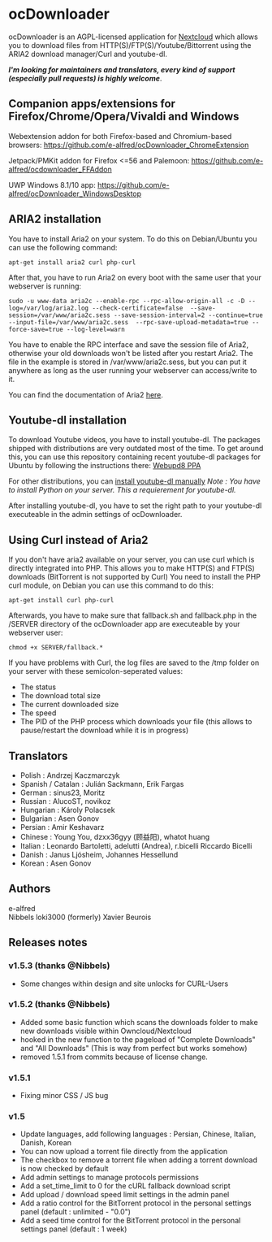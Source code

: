 # ocDownloader
ocDownloader is an AGPL-licensed application for [Nextcloud](https://nextcloud.com) which allows you to download files from HTTP(S)/FTP(S)/Youtube/Bittorrent using the ARIA2 download manager/Curl and youtube-dl.

***I'm looking for maintainers and translators, every kind of support (especially pull requests) is highly welcome***.

## Companion apps/extensions for Firefox/Chrome/Opera/Vivaldi and Windows

Webextension addon for both Firefox-based and Chromium-based browsers: https://github.com/e-alfred/ocDownloader_ChromeExtension

Jetpack/PMKit addon for Firefox <=56 and Palemoon: https://github.com/e-alfred/ocdownloader_FFAddon

UWP Windows 8.1/10 app: https://github.com/e-alfred/ocDownloader_WindowsDesktop

## ARIA2 installation
You have to install Aria2 on your system. To do this on Debian/Ubuntu you can use the following command:

`apt-get install aria2 curl php-curl`

After that, you have to run Aria2 on every boot with the same user that your webserver is running:

`sudo -u www-data aria2c --enable-rpc --rpc-allow-origin-all -c -D --log=/var/log/aria2.log --check-certificate=false  --save-session=/var/www/aria2c.sess --save-session-interval=2 --continue=true --input-file=/var/www/aria2c.sess  --rpc-save-upload-metadata=true --force-save=true --log-level=warn`

You have to enable the RPC interface and save the session file of Aria2, otherwise your old downloads won't be listed after you restart Aria2. The file in the example is stored in /var/www/aria2c.sess, but you can put it anywhere as long as the user running your webserver can access/write to it.

You can find the documentation of Aria2 [here](https://aria2.github.io/manual/en/html/index.html).

## Youtube-dl installation
To download Youtube videos, you have to install youtube-dl. The packages shipped with distributions are very outdated most of the time. To get around this, you can use this repository containing recent youtube-dl packages for Ubuntu by following the instructions there: [Webupd8 PPA](https://launchpad.net/~nilarimogard/+archive/ubuntu/webupd8)

For other distributions, you can [install youtube-dl manually](https://rg3.github.io/youtube-dl/download.html) *Note : You have to install Python on your server. This a requierement for youtube-dl.*  

After installing youtube-dl, you have to set the right path to your youtube-dl executeable in the admin settings of ocDownloader.

## Using Curl instead of Aria2
If you don't have aria2 available on your server, you can use curl which is directly integrated into PHP. This allows you to make HTTP(S) and FTP(S) downloads (BitTorrent is not supported by Curl) You need to install the PHP curl module, on Debian you can use this command to do this:

`apt-get install curl php-curl`

 Afterwards, you have to make sure that fallback.sh and fallback.php in the /SERVER directory of the ocDownloader app are executeable by your webserver user:

 `chmod +x SERVER/fallback.*`

If you have problems with Curl, the log files are saved to the /tmp folder on your server with these semicolon-seperated values:

- The status
- The download total size
- The current downloaded size
- The speed
- The PID of the PHP process which downloads your file (this allows to pause/restart the download while it is in progress)

## Translators
- Polish : Andrzej Kaczmarczyk
- Spanish / Catalan : Julián Sackmann, Erik Fargas
- German : sinus23, Moritz
- Russian : AlucoST, novikoz
- Hungarian : Károly Polacsek
- Bulgarian : Asen Gonov
- Persian : Amir Keshavarz
- Chinese : Young You, dzxx36gyy (顾益阳), whatot huang
- Italian : Leonardo Bartoletti, adelutti (Andrea), r.bicelli Riccardo Bicelli
- Danish : Janus Ljósheim, Johannes Hessellund
- Korean : Asen Gonov

## Authors
e-alfred  
Nibbels
loki3000
(formerly) Xavier Beurois

## Releases notes
### v1.5.3 (thanks @Nibbels)
- Some changes within design and site unlocks for CURL-Users
### v1.5.2 (thanks @Nibbels)
- Added some basic function which scans the downloads folder to make new downloads visible within Owncloud/Nextcloud
- hooked in the new function to the pageload of "Complete Downloads" and "All Downloads" (This is way from perfect but works somehow)
- removed 1.5.1 from commits because of license change.
### v1.5.1
- Fixing minor CSS / JS bug
### v1.5
- Update languages, add following languages : Persian, Chinese, Italian, Danish, Korean
- You can now upload a torrent file directly from the application
- The checkbox to remove a torrent file when adding a torrent download is now checked by default
- Add admin settings to manage protocols permissions
- Add a set_time_limit to 0 for the cURL fallback download script
- Add upload / download speed limit settings in the admin panel
- Add a ratio control for the BitTorrent protocol in the personal settings panel (default : unlimited - "0.0")
- Add a seed time control for the BitTorrent protocol in the personal settings panel (default : 1 week)
